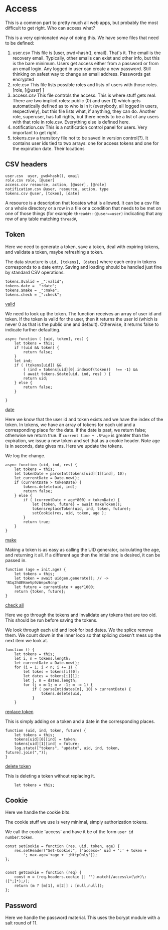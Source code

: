 # Access

This is a common part to pretty much all web apps, but probably the most
difficult to get right. Who can access what? 

This is a very opinionated way of doing this. We have some files that need to
be defined: 

1. user.csv  This file is [user, pwd=hash(), email]. That's it. The email
   is the recovery email. Typically, other emails can exist and other info,
   but this is the bare minimum. Users get access either from a password or
   from an email login. Any logged in user can create a new password. Still
   thinking on safest way to change an email address. Passwords get encrypted 
2. role.csv This file lists possible roles and lists of users with those
   roles. [role, [@user] ]
3. access.csv This file controls the access. This is where stuff gets real.
   There are two implicit roles: public (0) and user (1) which gets automatically
   defined as to who is in it (everybody, all logged in users, respectively),
   but this file lists what, if anything, they can do.  Another role,
   superuser, has full rights, but there needs to be a list of any users with
   that role in role.csv. Everything else is defined here. 
4. notification.csv This is a notification control panel for users. Very
   important to get right. 
5. tokens.csv a transitory file not to be saved in version control(?). It
   contains user ids tied to two arrays: one for access tokens and one for the
   expiration date. Their locations 


## CSV headers

    user.csv  user, pwd=hash(), email
    role.csv role, [@user] 
    access.csv resource, action, [@user], [@role]
    notification.csv @user, resource, action, type
    tokens.csv @user, [token], [date]


A resource is a description that locates what is allowed. It can be a csv file
or a whole directory or a row in a file or a condition that needs to be met on
one of those things (for example `thread#::(@user==user)` indicating that any
row of any table matching `thread#`,  

## Token

Here we need to generate a token, save a token, deal with expiring tokens, and
validate a token, maybe refreshing a token. 

The data structure is `uid, [tokens], [dates]` where each entry in tokens
corresponds to a date entry. Saving and loading should be handled just fine by
standard CSV operations. 


    tokens.$valid = _":valid"; 
    tokens.date = _":date";
    tokens.$make = _":make"; 
    tokens.check = _":check";


[valid]() 

We need to look up the token. The function receives an array of user id and
token. If the token is valid for the user, then it returns the user id (which
is never 0 as that is the public one and default).
Otherwise, it returns false to indicate further defaulting. 


    async function ( [uid, token], res) {
        let tokens = this;
        if !(uid && token) {
            return false;
        }
        let ind;
        if ( (tokens[uid]) && 
            ( (ind = tokens[uid][0].indexOf(token))  !== -1) &&
            ( await tokens.$date(uid, ind, res) ) {
            return uid;
        } else {
            return false;
        }
            
    }


[date]()

Here we know that the user id and token exists and we have the index of the
token. In tokens, we have an array of tokens for each uid and a corresponding
place for the date. If the date is past, we return false; otherwise we return
true. If  `current time + .8*age` is greater than the expiration, we issue a
new token and set that as a cookie header.  Note age is in seconds, date gives
ms. Here we update the tokens. 

We log the change. 

    async function (uid, ind, res) {
        let tokens = this;
        let tokenDate = parseInt(tokens[uid][1][ind], 10);
        let currentDate = Date.now();
        if (currentDate > tokenDate) {
            tokens.delete(uid, ind); 
            return false;
        } else {
            if ( (currentDate + age*800) > tokenDate) {
                let {token, future} = await makeToken();
                tokensreplaceToken(uid, ind, token, future);
                setCookie(res, uid, token, age );
            }
            return true;
        }
    }



[make]()
 
Making a token is as easy as calling the UID generator, calculating the age,
and returning it all. If a different age then the initial one is desired, it
can be passed in. 

    function (age = init.age) {
        let tokens = this;
        let token = await uidgen.generate(); // -> 'B1q2hUEKmeVp9zWepx9cnp'
        let future = currentDate + age*1000;
        return {token, future};
    }



[check all]()

Here we go through the tokens and invalidate any tokens that are too old. This
should be run before saving the tokens. 

We look through each uid and look for bad dates. We the splice remove them. We
count down in the inner loop so that splicing doesn't mess up the next item we
look at. 

    function () {
        let tokens = this;
        let i, n = tokens.length;
        let currentDate = Date.now();
        for (i = 1; i < n; i += 1) {
            let tokes = tokens[i][0];
            let dates = tokens[i][1];
            let j, m = dates.length;
            for (j = m-1; m > -1; m -= 1) {
                if ( parseInt(dates[m], 10) > currentDate) {
                    tokens.delete(uid, 
                }
        }


[replace token]()

This is simply adding on a token and a date in the corresponding places. 

    function (uid, ind, token, future) {
        let tokens = this;
        tokens[uid][0][ind] = token;
        tokens[uid][1][ind] = future;
        log.state(["tokens", "update", uid, ind, token, future].join(","));
    }


[delete token]()

This is deleting a token without replacing it. 


        let tokens = this;



## Cookie

Here we handle the cookie bits.

The cookie stuff we use is very minimal, simply authorization tokens. 

We call the cookie 'access' and have it be of the form `user id number:token`. 

    const setCookie = function (res, uid, token, age) {
        res.setHeader("Set-Cookie:", ['access=' uid + ':' + token +
            '; max-age='+age + ';HttpOnly']);  
    };


    const getCookie = function (req) {
        const m = (req.headers.cookie || '').match(/access\=(\d+)\:([^;]*);/);
        return (m ? [m[1], m[2]] : [null,null]);
    };



## Password

Here we handle the password material. This uses the bcrypt module with a salt
round of 11. 

    
